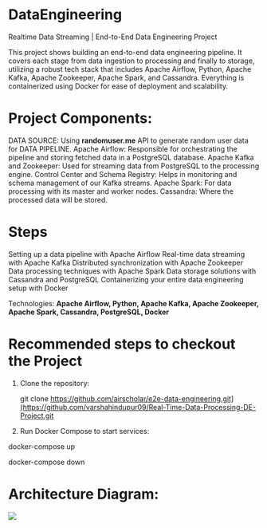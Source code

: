 # DataEngineering

Realtime Data Streaming | End-to-End Data Engineering Project

This project shows building an end-to-end data engineering pipeline. It covers each stage from data ingestion to processing and finally to storage, utilizing a robust tech stack that includes Apache Airflow, Python, Apache Kafka, Apache Zookeeper, Apache Spark, and Cassandra. Everything is containerized using Docker for ease of deployment and scalability.


# Project Components:

DATA SOURCE: Using **randomuser.me** API to generate random user data for DATA PIPELINE.
Apache Airflow: Responsible for orchestrating the pipeline and storing fetched data in a PostgreSQL database.
Apache Kafka and Zookeeper: Used for streaming data from PostgreSQL to the processing engine.
Control Center and Schema Registry: Helps in monitoring and schema management of our Kafka streams.
Apache Spark: For data processing with its master and worker nodes.
Cassandra: Where the processed data will be stored.

# Steps
Setting up a data pipeline with Apache Airflow
Real-time data streaming with Apache Kafka
Distributed synchronization with Apache Zookeeper
Data processing techniques with Apache Spark
Data storage solutions with Cassandra and PostgreSQL
Containerizing your entire data engineering setup with Docker

Technologies: **Apache Airflow, Python, Apache Kafka, Apache Zookeeper, Apache Spark, Cassandra, PostgreSQL, Docker**

# Recommended steps to checkout the Project

1. Clone the repository:

    git clone https://github.com/airscholar/e2e-data-engineering.git](https://github.com/varshahindupur09/Real-Time-Data-Processing-DE-Project.git

2. Run Docker Compose to start services:

docker-compose up

docker-compose down


# Architecture Diagram:

<img src="https://github.com/varshahindupur09/Real-Time-Data-Processing-DE-Project/blob/main/architecture_diagram/arch_image.png"></img>

